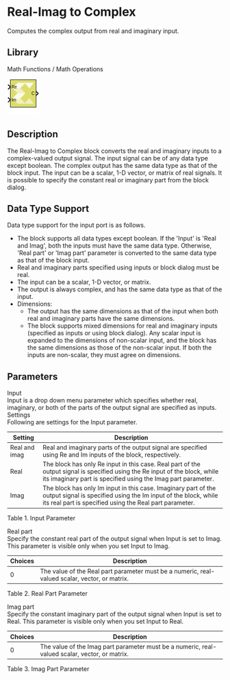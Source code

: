 # Real-Imag to Complex

Computes the complex output from real and imaginary input.

## Library

Math Functions / Math Operations

![](./Images/block.png)

## Description

The Real-Imag to Complex block converts the real and imaginary inputs to
a complex-valued output signal. The input signal can be of any data type
except boolean. The complex output has the same data type as that of the
block input. The input can be a scalar, 1-D vector, or matrix of real
signals. It is possible to specify the constant real or imaginary part
from the block dialog.

## Data Type Support

Data type support for the input port is as follows.

- The block supports all data types except boolean. If the 'Input' is
  'Real and Imag', both the inputs must have the same data type.
  Otherwise, 'Real part' or 'Imag part' parameter is converted to the
  same data type as that of the block input.
- Real and imaginary parts specified using inputs or block dialog must
  be real.
- The input can be a scalar, 1-D vector, or matrix.
- The output is always complex, and has the same data type as that of
  the input.
- Dimensions:
  - The output has the same dimensions as that of the input when both
    real and imaginary parts have the same dimensions.
  - The block supports mixed dimensions for real and imaginary inputs
    (specified as inputs or using block dialog). Any scalar input is
    expanded to the dimensions of non-scalar input, and the block has
    the same dimensions as those of the non-scalar input. If both the
    inputs are non-scalar, they must agree on dimensions.

## Parameters

Input  
Input is a drop down menu parameter which specifies whether real,
imaginary, or both of the parts of the output signal are specified as
inputs.
Settings  
Following are settings for the Input parameter.

| Setting       | Description                                                                                                                                                                                 |
|---------------|---------------------------------------------------------------------------------------------------------------------------------------------------------------------------------------------|
| Real and imag | Real and imaginary parts of the output signal are specified using Re and Im inputs of the block, respectively.                                                                              |
| Real          | The block has only Re input in this case. Real part of the output signal is specified using the Re input of the block, while its imaginary part is specified using the Imag part parameter. |
| Imag          | The block has only Im input in this case. Imaginary part of the output signal is specified using the Im input of the block, while its real part is specified using the Real part parameter. |

Table 1. Input Parameter

Real part  
Specify the constant real part of the output signal when Input is set to
Imag. This parameter is visible only when you set Input to Imag.

| Choices | Description                                                                                    |
|---------|------------------------------------------------------------------------------------------------|
| 0       | The value of the Real part parameter must be a numeric, real-valued scalar, vector, or matrix. |

Table 2. Real Part Parameter

Imag part  
Specify the constant imaginary part of the output signal when Input is
set to Real. This parameter is visible only when you set Input to Real.

| Choices | Description                                                                                    |
|---------|------------------------------------------------------------------------------------------------|
| 0       | The value of the Imag part parameter must be a numeric, real-valued scalar, vector, or matrix. |

Table 3. Imag Part Parameter
